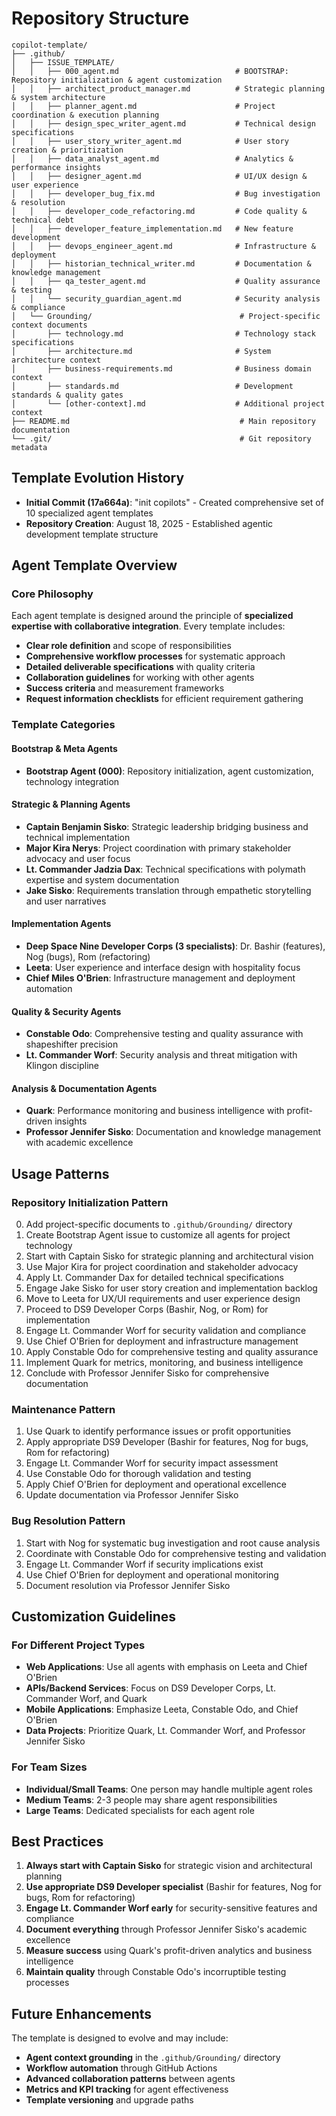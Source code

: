 # Repository Structure

```
copilot-template/
├── .github/
│   ├── ISSUE_TEMPLATE/
│   │   ├── 000_agent.md                          # BOOTSTRAP: Repository initialization & agent customization
│   │   ├── architect_product_manager.md          # Strategic planning & system architecture
│   │   ├── planner_agent.md                      # Project coordination & execution planning
│   │   ├── design_spec_writer_agent.md           # Technical design specifications
│   │   ├── user_story_writer_agent.md            # User story creation & prioritization
│   │   ├── data_analyst_agent.md                 # Analytics & performance insights
│   │   ├── designer_agent.md                     # UI/UX design & user experience
│   │   ├── developer_bug_fix.md                  # Bug investigation & resolution
│   │   ├── developer_code_refactoring.md         # Code quality & technical debt
│   │   ├── developer_feature_implementation.md   # New feature development
│   │   ├── devops_engineer_agent.md              # Infrastructure & deployment
│   │   ├── historian_technical_writer.md         # Documentation & knowledge management
│   │   ├── qa_tester_agent.md                    # Quality assurance & testing
│   │   └── security_guardian_agent.md            # Security analysis & compliance
│   └── Grounding/                                 # Project-specific context documents
│       ├── technology.md                         # Technology stack specifications
│       ├── architecture.md                       # System architecture context
│       ├── business-requirements.md              # Business domain context
│       ├── standards.md                          # Development standards & quality gates
│       └── [other-context].md                    # Additional project context
├── README.md                                      # Main repository documentation
└── .git/                                          # Git repository metadata
```

## Template Evolution History

- **Initial Commit (17a664a)**: "init copilots" - Created comprehensive set of 10 specialized agent templates
- **Repository Creation**: August 18, 2025 - Established agentic development template structure

## Agent Template Overview

### Core Philosophy
Each agent template is designed around the principle of **specialized expertise with collaborative integration**. Every template includes:

- **Clear role definition** and scope of responsibilities
- **Comprehensive workflow processes** for systematic approach
- **Detailed deliverable specifications** with quality criteria
- **Collaboration guidelines** for working with other agents
- **Success criteria** and measurement frameworks
- **Request information checklists** for efficient requirement gathering

### Template Categories

#### **Bootstrap & Meta Agents**
- **Bootstrap Agent (000)**: Repository initialization, agent customization, technology integration

#### **Strategic & Planning Agents**
- **Captain Benjamin Sisko**: Strategic leadership bridging business and technical implementation
- **Major Kira Nerys**: Project coordination with primary stakeholder advocacy and user focus
- **Lt. Commander Jadzia Dax**: Technical specifications with polymath expertise and system documentation  
- **Jake Sisko**: Requirements translation through empathetic storytelling and user narratives

#### **Implementation Agents**
- **Deep Space Nine Developer Corps (3 specialists)**: Dr. Bashir (features), Nog (bugs), Rom (refactoring)
- **Leeta**: User experience and interface design with hospitality focus
- **Chief Miles O'Brien**: Infrastructure management and deployment automation

#### **Quality & Security Agents**
- **Constable Odo**: Comprehensive testing and quality assurance with shapeshifter precision
- **Lt. Commander Worf**: Security analysis and threat mitigation with Klingon discipline

#### **Analysis & Documentation Agents**
- **Quark**: Performance monitoring and business intelligence with profit-driven insights
- **Professor Jennifer Sisko**: Documentation and knowledge management with academic excellence

## Usage Patterns

### **Repository Initialization Pattern**
0. Add project-specific documents to `.github/Grounding/` directory
1. Create Bootstrap Agent issue to customize all agents for project technology
2. Start with Captain Sisko for strategic planning and architectural vision
3. Use Major Kira for project coordination and stakeholder advocacy
4. Apply Lt. Commander Dax for detailed technical specifications
5. Engage Jake Sisko for user story creation and implementation backlog
6. Move to Leeta for UX/UI requirements and user experience design
7. Proceed to DS9 Developer Corps (Bashir, Nog, or Rom) for implementation
8. Engage Lt. Commander Worf for security validation and compliance
9. Use Chief O'Brien for deployment and infrastructure management
10. Apply Constable Odo for comprehensive testing and quality assurance
11. Implement Quark for metrics, monitoring, and business intelligence
12. Conclude with Professor Jennifer Sisko for comprehensive documentation

### **Maintenance Pattern**
1. Use Quark to identify performance issues or profit opportunities
2. Apply appropriate DS9 Developer (Bashir for features, Nog for bugs, Rom for refactoring)
3. Engage Lt. Commander Worf for security impact assessment
4. Use Constable Odo for thorough validation and testing
5. Apply Chief O'Brien for deployment and operational excellence
6. Update documentation via Professor Jennifer Sisko

### **Bug Resolution Pattern**
1. Start with Nog for systematic bug investigation and root cause analysis
2. Coordinate with Constable Odo for comprehensive testing and validation
3. Engage Lt. Commander Worf if security implications exist
4. Use Chief O'Brien for deployment and operational monitoring
5. Document resolution via Professor Jennifer Sisko

## Customization Guidelines

### **For Different Project Types**
- **Web Applications**: Use all agents with emphasis on Leeta and Chief O'Brien
- **APIs/Backend Services**: Focus on DS9 Developer Corps, Lt. Commander Worf, and Quark  
- **Mobile Applications**: Emphasize Leeta, Constable Odo, and Chief O'Brien
- **Data Projects**: Prioritize Quark, Lt. Commander Worf, and Professor Jennifer Sisko

### **For Team Sizes**
- **Individual/Small Teams**: One person may handle multiple agent roles
- **Medium Teams**: 2-3 people may share agent responsibilities
- **Large Teams**: Dedicated specialists for each agent role

## Best Practices

1. **Always start with Captain Sisko** for strategic vision and architectural planning
2. **Use appropriate DS9 Developer specialist** (Bashir for features, Nog for bugs, Rom for refactoring)
3. **Engage Lt. Commander Worf early** for security-sensitive features and compliance
4. **Document everything** through Professor Jennifer Sisko's academic excellence
5. **Measure success** using Quark's profit-driven analytics and business intelligence  
6. **Maintain quality** through Constable Odo's incorruptible testing processes

## Future Enhancements

The template is designed to evolve and may include:
- **Agent context grounding** in the `.github/Grounding/` directory
- **Workflow automation** through GitHub Actions
- **Advanced collaboration patterns** between agents
- **Metrics and KPI tracking** for agent effectiveness
- **Template versioning** and upgrade paths
